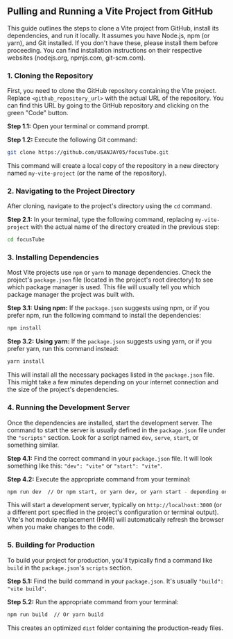 ## Pulling and Running a Vite Project from GitHub

This guide outlines the steps to clone a Vite project from GitHub, install its dependencies, and run it locally.  It assumes you have Node.js, npm (or yarn), and Git installed.  If you don't have these, please install them before proceeding.  You can find installation instructions on their respective websites (nodejs.org, npmjs.com, git-scm.com).

### 1. Cloning the Repository

First, you need to clone the GitHub repository containing the Vite project. Replace `<github_repository_url>` with the actual URL of the repository.  You can find this URL by going to the GitHub repository and clicking on the green "Code" button.

**Step 1.1:** Open your terminal or command prompt.

**Step 1.2:** Execute the following Git command:

```bash
git clone https://github.com/USANJAY05/focusTube.git
```

This command will create a local copy of the repository in a new directory named `my-vite-project` (or the name of the repository).


### 2. Navigating to the Project Directory

After cloning, navigate to the project's directory using the `cd` command.

**Step 2.1:** In your terminal, type the following command, replacing `my-vite-project` with the actual name of the directory created in the previous step:

```bash
cd focusTube
```

### 3. Installing Dependencies

Most Vite projects use `npm` or `yarn` to manage dependencies. Check the project's `package.json` file (located in the project's root directory) to see which package manager is used.  This file will usually tell you which package manager the project was built with.

**Step 3.1:**  **Using npm:** If the `package.json` suggests using npm, or if you prefer npm, run the following command to install the dependencies:

```bash
npm install
```

**Step 3.2:** **Using yarn:** If the `package.json` suggests using yarn, or if you prefer yarn, run this command instead:

```bash
yarn install
```

This will install all the necessary packages listed in the `package.json` file.  This might take a few minutes depending on your internet connection and the size of the project's dependencies.


### 4. Running the Development Server

Once the dependencies are installed, start the development server. The command to start the server is usually defined in the `package.json` file under the `"scripts"` section.  Look for a script named `dev`, `serve`, `start`, or something similar.

**Step 4.1:** Find the correct command in your `package.json` file.  It will look something like this:  `"dev": "vite"` or `"start": "vite"`.

**Step 4.2:** Execute the appropriate command from your terminal:

```bash
npm run dev  // Or npm start, or yarn dev, or yarn start - depending on your package.json
```

This will start a development server, typically on `http://localhost:3000` (or a different port specified in the project's configuration or terminal output). Vite's hot module replacement (HMR) will automatically refresh the browser when you make changes to the code.


### 5. Building for Production

To build your project for production, you'll typically find a command like `build` in the `package.json`'s `scripts` section.

**Step 5.1:** Find the build command in your `package.json`.  It's usually `"build": "vite build"`.

**Step 5.2:** Run the appropriate command from your terminal:

```bash
npm run build  // Or yarn build
```

This creates an optimized `dist` folder containing the production-ready files.

